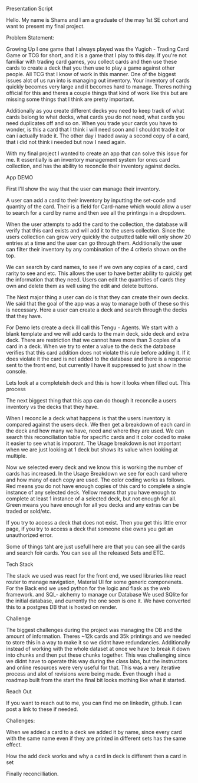 Presentation Script

Hello. My name is Shams and I am a graduate of the may 1st SE cohort and want to present my final project. 


Problem Statement:

Growing Up I one game that I always played was the Yugioh - Trading Card Game or TCG for short, and it is a game that I play to this day. If you're not familiar with trading card games, you collect cards and then use these cards to create a deck that you then use to play a game against other people. All TCG that I know of work in this manner. One of the biggest issues alot of us run into is managing out inventory. Your inventory of cards quickly becomes very large and it becomes hard to manage. Theres nothing official for this and theres a couple things that kind of work like this but are missing some things that I think are pretty important. 



Additionally as you create different decks you need to keep track of what cards belong to what decks, what cards you do not need, what cards you need duplicates off and so on. When you trade your cards you have to wonder, is this a card that I think i will need soon and I shouldnt trade it or can i actually trade it. The other day i traded away a second copy of a card, that i did not think i needed but now I need again. 

With my final project I wanted to create an app that can solve this issue for me. It essentially is an inventory management system for ones card collection, and has the ability to reconcile their inventory against decks. 


App DEMO

First I'll show the way that the user can manage their inventory. 

 

A user can add a card to their inventory by inputting the set-code and quantity of the card. Their is a field for Card-name which would allow a user to search for a card by name and then see all the printings in a dropdown. 

When the user attempts to add the card to the collection, the database will verify that this card exists and will add it to the users collection. Since the users collection can grow very quickly the outputted table will only show 20 entries at a time and the user can go through them. Additionally the user can filter their inventory by any combination of the 4 criteria shown on the top. 

We can search by card names, to see if we own any copies of a card, card rarity to see and etc. This allows the user to have better ability to quickly get the information that they need. Users can edit the quantities of cards they own and delete them as well using the edit and delete buttons. 


The Next major thing a user can do is that they can create their own decks. We said that the goal of the app was a way to manage both of these so this is necessary. Here a user can create a deck and search through the decks that they have. 

For Demo lets create a deck ill call this Tengu - Agents. We start with a blank template and we will add cards to the main deck, side deck and extra deck. There are restriction that we cannot have more than 3 copies of a card in a deck. When we try to enter a value to the deck the database verifies that this card addition does not violate this rule before adding it. If it does violate it the card is not added to the database and there is a response sent to the front end, but currently I have it suppressed to just show in the console. 

Lets look at a completeish deck and this is how it looks when filled out. This process 

The next biggest thing that this app can do though it reconcile a users inventory vs the decks that they have. 

When I reconcile a deck what happens is that the users inventory is compared against the users deck. We then get a breakdown of each card in the deck and how many we have, need and where they are used. We can search this reconciliation table for specific cards and it color coded to make it easier to see what is imporant. The Usage breakdown is not important when we are just looking at 1 deck but shows its value when looking at multiple. 

Now we selected every deck and we know this is working the number of cards has increased. 
In the Usage Breakdown we see for each card where and how many of each copy are used. 
The color coding works as follows. Red means you do not have enough copies of this card to complete a single instance of any selected deck.
Yellow means that you have enough to complete at least 1 instance of a selected deck, but not enough for all.
Green means you have enough for all you decks and any extras can be traded or sold/etc. 

If you try to access a deck that does not exist. Then you get this little error page, if you try to access a deck that someone else owns you get an unauthorized error. 

Some of things taht are just usefull here are that you can see all the cards and search foir cards. You can see all the released Sets and ETC.


Tech Stack

The stack we used was react for the front end, we used libraries like react router to manage navigation, Material UI for some generic componenets.
For the Back end we used python for the logic and flask as the web framework. and SQL- alchemy to manage our Database
We used SQlite for the initial database, and currently the one seen is one it. 
We have converted this to a postgres DB that is hosted on render. 


Challenge

The biggest challenges during the project was managing the DB and the amount of information. Theres ~12k cards and 35k printings and we needed to store this in a way to make it so we didnt have redundancies. Additionally instead of working with the whole dataset at once we have to break it down into chunks and then put these chunks together. This was challenging since we didnt have to operate this way during the class labs, but the instructors and online resources were very useful for that. This was a very iterative process and alot of revisions were being made. Even though i had a roadmap built from the start the final bit looks mothing like what it started. 



Reach Out

If you want to reach out to me, you can find me on linkedin, github. I can post a link to these if needed. 




Challenges:

When we added a card to a deck we added it by name, since every card with the same name even if they are printed in different sets has the same effect. 






How the add deck works and why a card in deck is different then a card in set

Finally reconcilliation. 





